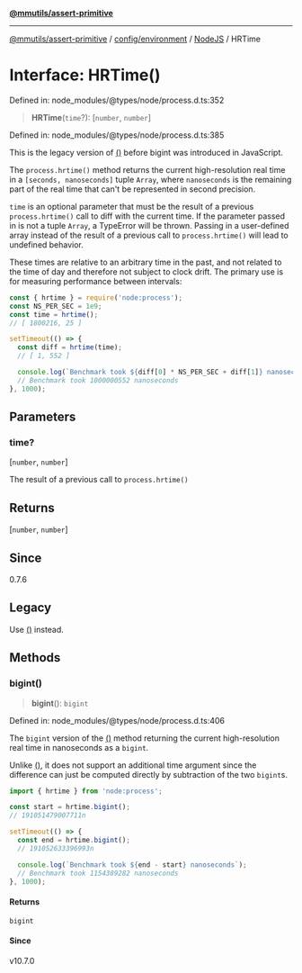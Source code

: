 [**@mmutils/assert-primitive**](../../../../../README.md)

***

[@mmutils/assert-primitive](../../../../../modules.md) / [config/environment](../../../README.md) / [NodeJS](../README.md) / HRTime

# Interface: HRTime()

Defined in: node\_modules/@types/node/process.d.ts:352

> **HRTime**(`time`?): \[`number`, `number`\]

Defined in: node\_modules/@types/node/process.d.ts:385

This is the legacy version of [()](HRTime.md#bigint)
before bigint was introduced in JavaScript.

The `process.hrtime()` method returns the current high-resolution real time in a `[seconds, nanoseconds]` tuple `Array`,
where `nanoseconds` is the remaining part of the real time that can't be represented in second precision.

`time` is an optional parameter that must be the result of a previous `process.hrtime()` call to diff with the current time.
If the parameter passed in is not a tuple `Array`, a TypeError will be thrown.
Passing in a user-defined array instead of the result of a previous call to `process.hrtime()` will lead to undefined behavior.

These times are relative to an arbitrary time in the past,
and not related to the time of day and therefore not subject to clock drift.
The primary use is for measuring performance between intervals:
```js
const { hrtime } = require('node:process');
const NS_PER_SEC = 1e9;
const time = hrtime();
// [ 1800216, 25 ]

setTimeout(() => {
  const diff = hrtime(time);
  // [ 1, 552 ]

  console.log(`Benchmark took ${diff[0] * NS_PER_SEC + diff[1]} nanoseconds`);
  // Benchmark took 1000000552 nanoseconds
}, 1000);
```

## Parameters

### time?

\[`number`, `number`\]

The result of a previous call to `process.hrtime()`

## Returns

\[`number`, `number`\]

## Since

0.7.6

## Legacy

Use [()](HRTime.md#bigint) instead.

## Methods

### bigint()

> **bigint**(): `bigint`

Defined in: node\_modules/@types/node/process.d.ts:406

The `bigint` version of the [()](Process.md#hrtime) method returning the current high-resolution real time in nanoseconds as a `bigint`.

Unlike [()](Process.md#hrtime), it does not support an additional time argument since the difference can just be computed directly by subtraction of the two `bigint`s.
```js
import { hrtime } from 'node:process';

const start = hrtime.bigint();
// 191051479007711n

setTimeout(() => {
  const end = hrtime.bigint();
  // 191052633396993n

  console.log(`Benchmark took ${end - start} nanoseconds`);
  // Benchmark took 1154389282 nanoseconds
}, 1000);
```

#### Returns

`bigint`

#### Since

v10.7.0
